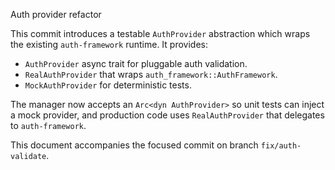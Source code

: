 Auth provider refactor

This commit introduces a testable `AuthProvider` abstraction which wraps the
existing `auth-framework` runtime. It provides:

- `AuthProvider` async trait for pluggable auth validation.
- `RealAuthProvider` that wraps `auth_framework::AuthFramework`.
- `MockAuthProvider` for deterministic tests.

The manager now accepts an `Arc<dyn AuthProvider>` so unit tests can inject a
mock provider, and production code uses `RealAuthProvider` that delegates to
`auth-framework`.

This document accompanies the focused commit on branch `fix/auth-validate`.

